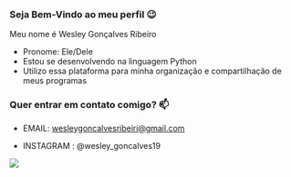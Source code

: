 ### Seja Bem-Vindo ao meu perfil 😉


Meu nome é Wesley Gonçalves Ribeiro

- Pronome: Ele/Dele
- Estou se desenvolvendo na linguagem Python
- Utilizo essa plataforma para minha organização e compartilhação de meus programas

### Quer entrar em contato comigo? 📫
- EMAIL: wesleygoncalvesribeiri@gmail.com
  
- INSTAGRAM : @wesley_goncalves19

![](https://media.tenor.com/3jsApr79M-wAAAAC/sans-undertale.gif)
